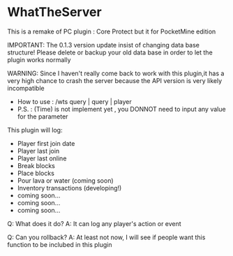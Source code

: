 # WhatTheServer
This is a remake of PC plugin : Core Protect but it for PocketMine edition

IMPORTANT: The 0.1.3 version update insist of changing data base structure! Please delete or backup your old data base in order to
let the plugin works normally

WARNING: Since I haven't really come back to work with this plugin,it has a very high chance to crash the server because the API version is very likely incompatible

- How to use : /wts query | query <x> <y> <z> <x2> <y2> <z2> <time> | player <username>
- P.S. : (Time) is not implement yet , you DONNOT need to input any value for the <time> parameter

This plugin will log:
- Player first join date
- Player last join
- Player last online
- Break blocks
- Place blocks
- Pour lava or water (coming soon)
- Inventory transactions (developing!)
- coming soon...
- coming soon...
- coming soon...

Q: What does it do?
A: It can log any player's action or event

Q: Can you rollback?
A: At least not now, I will see if people want this function to be inclubed in this plugin
